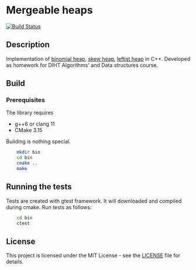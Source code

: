 # Mergeable heaps

[![Build Status](https://travis-ci.com/aalekseevx/Mergeable-heaps.svg?branch=master)](https://travis-ci.com/aalekseevx/Mergeable-heaps)

## Description

Implementation of [binomial heap](https://en.wikipedia.org/wiki/Binomial_heap),
[skew heap](https://en.wikipedia.org/wiki/Skew_heap), [leftist heap](https://en.wikipedia.org/wiki/Leftist_tree) in
C++. Developed as homework for DIHT Algorithms' and Data structures course.

## Build

### Prerequisites

The library requires

- g++6 or clang 11
- CMake 3.15

Building is nothing special.

```bash
    mkdir bin
    cd bin
    cmake ..
    make
```

## Running the tests

Tests are created with gtest framework. It will downloaded and compiled
during cmake. Run tests as follows:
```bash
    cd bin
    ctest
```

## License

This project is licensed under the MIT License - see the [LICENSE](LICENSE) file for details.